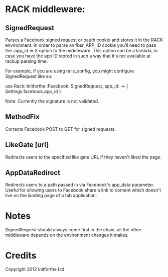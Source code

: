 # RACK middleware:

## SignedRequest

Parses a Facebook signed request or oauth cookie and stores it in the RACK environment.
In order to parse an fbsr_APP_ID cookie you'll need to pass the :app_id => X option to the middleware.
This option can be a lambda, in case you have the app ID stored in such a way that it's not available at rackup parsing time.

For example, if you are using rails_config, you might configure SignedRequest like so:

use Rack::Initforthe::Facebook::SignedRequest, app_id: -> { Settings.facebook.app_id }

Note: Currently the signature is not validated.

## MethodFix

Corrects Facebook POST to GET for signed requests.

## LikeGate [url]

Redirects users to the specified like gate URL if they haven't liked the page.

## AppDataRedirect

Redirects users to a path passed in via Facebook's app_data parameter. Useful for allowing users to Facebook share a link to content which doesn't live on the landing page of a tab application.

# Notes

SignedRequest should always come first in the chain, all the other middleware depends on the environment changes it makes.

# Credits

Copyright 2012 Initforthe Ltd